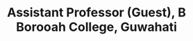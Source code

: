 ---
title: Assistant Professor (Guest), B Borooah College, Guwahati
duration: August, 2017 - July, 2019
excerpt: Taught English to Higher Secondary and Undergraduate students under gauhati University. Served as an evaluator for the AHSEC final examinations. 
order: 2
---